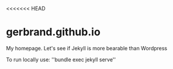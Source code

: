 <<<<<<< HEAD
# gerbrand.github.io
My homepage. Let's see if Jekyll is more bearable than Wordpress

To run locally use:
''bundle exec jekyll serve''
